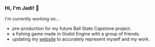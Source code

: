 ### Hi, I'm Jadi! 👋
I'm currently working on...
- pre-production for my future Ball State Capstone project.
- a fishing game made in Godot Engine with a group of friends.
- updating my [website](https://jadi.codes/) to accurately represent myself and my work.

<!--
**jadimiller/jadimiller** is a ✨ _special_ ✨ repository because its `README.md` (this file) appears on your GitHub profile.

Here are some ideas to get you started:

- 🔭 I’m currently working on ...
- 🌱 I’m currently learning ...
- 👯 I’m looking to collaborate on ...
- 🤔 I’m looking for help with ...
- 💬 Ask me about ...
- 📫 How to reach me: ...
- 😄 Pronouns: ...
- ⚡ Fun fact: ...
-->
